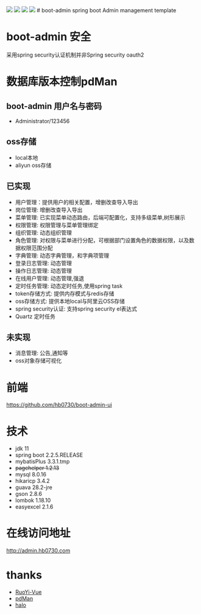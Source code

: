 <img src="https://github.com/hb0730/boot-admin-ui/blob/v2/doc/view/20200407180637.png">
<img src="https://github.com/hb0730/boot-admin-ui/blob/v2/doc/view/20200407180713.png">
<img src="https://github.com/hb0730/boot-admin-ui/blob/v2/doc/view/20200407180732.png">
<img src="https://github.com/hb0730/boot-admin-ui/blob/v2/doc/view/20200407180754.png">
# boot-admin
spring boot Admin management template

# boot-admin 安全
采用spring security认证机制并非Spring security oauth2

#  数据库版本控制pdMan

## boot-admin 用户名与密码
 + Administrator/123456
## oss存储
  + local本地
  + aliyun oss存储 
## 已实现
 * 用户管理：提供用户的相关配置，增删改查导入导出
 * 岗位管理: 增删改查导入导出
 * 菜单管理: 已实现菜单动态路由，后端可配置化，支持多级菜单,树形展示
 * 权限管理: 权限管理与菜单管理绑定
 * 组织管理: 动态组织管理
 * 角色管理: 对权限与菜单进行分配，可根据部门设置角色的数据权限，以及数据权限范围分配
 * 字典管理: 动态字典管理，和字典项管理
 * 登录日志管理: 动态管理
 * 操作日志管理: 动态管理
 * 在线用户管理:  动态管理,强退
 * 定时任务管理: 动态定时任务,使用spring task
 * token存储方式: 提供内存模式与redis存储
 * oss存储方式: 提供本地local与阿里云OSS存储 
 * spring security认证: 支持spring security el表达式
 * Quartz 定时任务
## 未实现
 * 消息管理: 公告,通知等
 * oss对象存储可视化
 
# 前端
 <https://github.com/hb0730/boot-admin-ui>
#  技术
 * jdk 11 
  * spring boot 2.2.5.RELEASE
  * mybatisPlus 3.3.1.tmp
  * ~~pagehelper 1.2.13~~
  * mysql 8.0.16
  * hikaricp 3.4.2
  * guava 28.2-jre
  * gson 2.8.6
  * lombok 1.18.10
  * easyexcel 2.1.6
# 在线访问地址
  http://admin.hb0730.com
  
# thanks
 * [RuoYi-Vue](https://github.com/yangzongzhuan/RuoYi-Vue)
 * [pdMan](https://gitee.com/robergroup/pdman)
 * [halo](https://github.com/halo-dev/halo)
